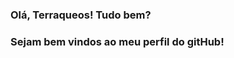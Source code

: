 ### Olá, Terraqueos! Tudo bem? 
### Sejam bem vindos ao meu perfil do gitHub!

<!--
**brunorreiss/brunorreiss** is a ✨ _special_ ✨ repository because its `README.md` (this file) appears on your GitHub profile.

Here are some ideas to get you started:

- 🌱 Atualmente estou lendo The Hobbit e O pequeno príncipe.
- 🤔 I’m looking for help with ...
- 💬 Ask me about ...
- 📫 How to reach me: ...
- 😄 Pronouns: ...
- ⚡ Fun fact: ...
-->
